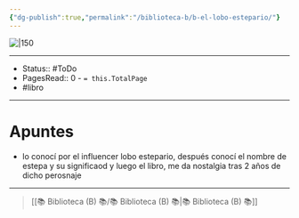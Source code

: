 ```yaml
---
{"dg-publish":true,"permalink":"/biblioteca-b/b-el-lobo-estepario/"}
---
```



![|150](http://books.google.com/books/content?id=pYtLYgEACAAJ&printsec=frontcover&img=1&zoom=1&source=gbs_api)

---

- Status:: #ToDo 
- PagesRead:: 0 - `= this.TotalPage`
- #libro 

---

# Apuntes
- lo conocí por el influencer lobo estepario, después conocí el nombre de estepa y su significaod y luego el libro, me da nostalgia tras 2 años de dicho perosnaje

---

> [[📚 Biblioteca (B) 📚/📚 Biblioteca (B) 📚\|📚 Biblioteca (B) 📚]]